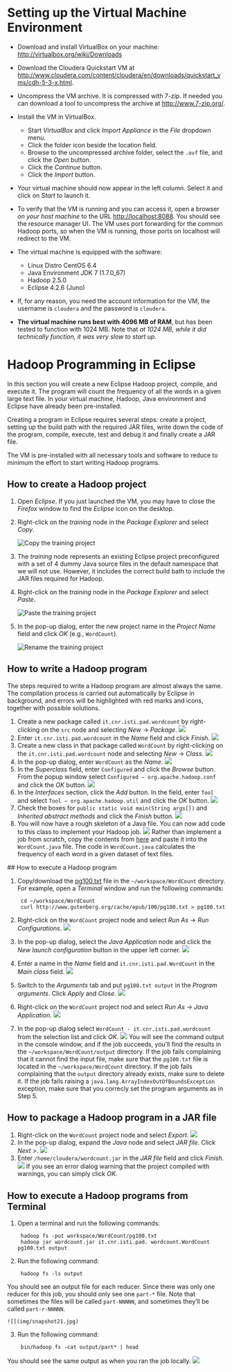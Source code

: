 # Setting up the Virtual Machine Environment

* Download and install VirtualBox on your machine: http://virtualbox.org/wiki/Downloads
* Download the Cloudera Quickstart VM at http://www.cloudera.com/content/cloudera/en/downloads/quickstart_vms/cdh-5-3-x.html.
* Uncompress the VM archive. It is compressed with 7-zip. If needed you can download a tool to uncompress the archive at http://www.7-zip.org/.
* Install the VM in VirtualBox.
    * Start *VirtualBox* and click *Import Appliance* in the *File* dropdown menu. 
    * Click the folder icon beside the location field. 
    * Browse to the uncompressed archive folder, select the `.ovf` file, and click the *Open* button. 
    * Click the *Continue* button. 
    * Click the *Import* button.
* Your virtual machine should now appear in the left column. Select it and click on *Start* to launch it.* To verify that the VM is running and you can access it, open a browser *on your host machine* to the URL [http://localhost:8088](http://localhost:8088). You should see the resource manager UI. The VM uses port forwarding for the common Hadoop ports, so when the VM is running, those ports on localhost will redirect to the VM.
* The virtual machine is equipped with the software:
    * Linux Distro CentOS 6.4
    * Java Environment JDK 7 (1.7.0_67)
    * Hadoop 2.5.0
    * Eclipse 4.2.6 (Juno)
* If, for any reason, you need the account information for the VM, the username is `cloudera` and the password is `cloudera`.

* **The virtual machine runs best with 4096 MB of RAM**, but has been tested to function with 1024 MB. Note that *at 1024 MB, while it did technically function, it was very slow to start up*.

# Hadoop Programming in Eclipse

In this section you will create a new Eclipse Hadoop project, compile, and execute it. The program will count the frequency of all the words in a given large text file. In your virtual machine, Hadoop, Java environment and Eclipse have already been pre-installed.

Creating a program in Eclipse requires several steps: create a project, setting up the build path with the required JAR files, write down the code of the program, compile, execute, test and debug it and finally create a JAR file.

The VM is pre-installed with all necessary tools and software to reduce to minimum the effort to start writing Hadoop programs. 

## How to create a Hadoop project

1. Open *Eclipse*. If you just launched the VM, you may have to close the *Firefox* window to find the *Eclipse* icon on the desktop.
2. Right-click on the *training* node in the *Package Explorer* and select *Copy*.

    ![Copy the training project](img/snapshot1.jpg "Copy the training project")
3. The *training* node represents an existing Eclipse project preconfigured with a set of 4 dummy Java source files in the default namespace that we will not use. However, it includes the correct build bath to include the JAR files required for Hadoop.
4. Right-click on the *training* node in the *Package Explorer* and select *Paste*.

    ![Paste the training project](img/snapshot2.jpg "Paste the training project")
5. In the pop-up dialog, enter the new project name in the *Project Name* field and click *OK* (e.g., `WordCount`).

    ![Rename the training project](img/snapshot3.jpg "Rename the training project")
    
## How to write a Hadoop program 

The steps required to write a Hadoop program are almost always the same. The compilation process is carried out automatically by Eclipse in background, and errors will be highlighted with red marks and icons, together with possible solutions.

1. Create a new package called `it.cnr.isti.pad.wordcount` by right-clicking on the `src` node and selecting *New* → *Package*.
![](img/snapshot4.jpg)
2. Enter `it.cnr.isti.pad.wordcount` in the *Name* field and click *Finish*.
![](img/snapshot5.jpg)
3. Create a new class in that package called `WordCount` by right-clicking on the `it.cnr.isti.pad.wordcount` node and selecting *New* → *Class*.
![](img/snapshot6.jpg)
4. In the pop-up dialog, enter `WordCount` as the *Name*.
![](img/snapshot7.jpg)
5. In the *Superclass* field, enter `Configured` and click the *Browse* button. From the popup window select `Configured − org.apache.hadoop.conf` and click the *OK* button.
![](img/snapshot8.jpg)
6. In the *Interfaces* section, click the *Add* button. In the field, enter `Tool` and select `Tool − org.apache.hadoop.util` and click the *OK* button.
![](img/snapshot9.jpg)
7. Check the boxes for `public static void main(String args[])` and *Inherited abstract methods* and click the *Finish* button.
![](img/snapshot10.jpg)
8. You will now have a rough skeleton of a Java file. You can now add code to this class to implement your Hadoop job. 
![](img/snapshot11.jpg)
Rather than implement a job from scratch, copy the contents from [here](src/WordCount.java) and paste it into the `WordCount.java` file. The code in `WordCount.java` calculates the frequency of each word in a given dataset of text files.

## How to execute a Hadoop program

1. Copy/download the [pg100.txt](../data/pg100.txt) file in the `~/workspace/WordCount` directory. For example, open a *Terminal* window and run the following commands:

        cd ~/workspace/WordCount
        curl http://www.gutenberg.org/cache/epub/100/pg100.txt > pg100.txt
2. Right-click on the `WordCount` project node and select *Run As* → *Run Configurations*.
![](img/snapshot12.jpg)
3. In the pop-up dialog, select the *Java Application* node and click the *New launch configuration* button in the upper left corner.
![](img/snapshot13.jpg)
4. Enter a name in the *Name* field and `it.cnr.isti.pad.WordCount` in the *Main class* field.
![](img/snapshot14.jpg)
5. Switch to the *Arguments* tab and put `pg100.txt output` in the *Program arguments*. Click *Apply* and *Close*.
![](img/snapshot15.jpg)
6. Right-click on the `WordCount` project nod and select *Run As* → *Java Application*.
![](img/snapshot16.jpg)
7. In the pop-up dialog select `WordCount - it.cnr.isti.pad.wordcount` from the selection list and click *OK*.
![](img/snapshot17.jpg)
You will see the command output in the console window, and if the job succeeds, you’ll find the results in the `~/workspace/WordCount/output` directory. If the job fails complaining that it cannot find the input file, make sure that the `pg100.txt` file is located in the `~/workspace/WordCount` directory. If the job fails complaining that the `output` directory already exists, make sure to delete it. If the job fails raising a `java.lang.ArrayIndexOutOfBoundsException` exception, make sure that you correcly set the program arguments as in Step 5.

## How to package a Hadoop program in a JAR file

1. Right-click on the `WordCount` project node and select *Export*.
![](img/snapshot18.jpg)
2. In the pop-up dialog, expand the *Java* node and select *JAR file*. Click *Next >*. 
![](img/snapshot19.jpg)
3. Enter `/home/cloudera/wordcount.jar` in the *JAR file* field and click *Finish*.
![](img/snapshot20.jpg)
If you see an error dialog warning that the project compiled with warnings, you can simply click *OK*.

## How to execute a Hadoop programs from Terminal

1. Open a terminal and run the following commands:

        hadoop fs -put workspace/WordCount/pg100.txt        hadoop jar wordcount.jar it.cnr.isti.pad. wordcount.WordCount pg100.txt output
2. Run the following command: 

        hadoop fs -ls outputYou should see an output file for each reducer. Since there was only one reducer for this job, you should only see one `part-*` file. Note that sometimes the files will be called `part-NNNNN`, and sometimes they’ll be called `part-r-NNNNN`.

    ![](img/snapshot21.jpg)
    
3. Run the following command: 

        bin/hadoop fs -cat output/part* | headYou should see the same output as when you ran the job locally. 
![](img/snapshot22.jpg)
